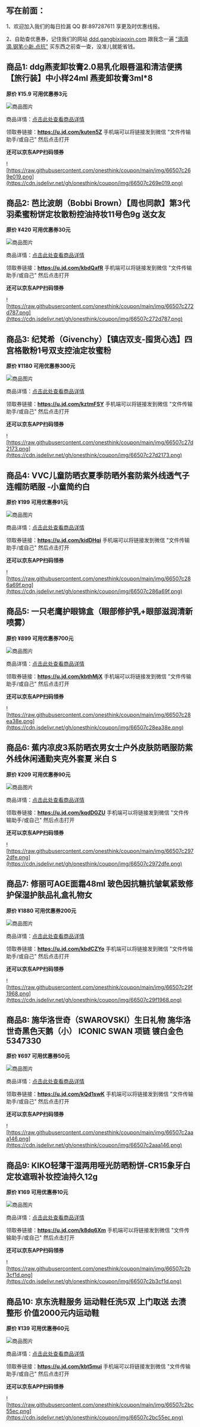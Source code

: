 ## 写在前面：

1、欢迎加入我们的每日捡漏 QQ 群:897287611 享更及时优惠线报。

2、自助查优惠券，记住我们的网站 [ddd.gangbixiaoxin.com](https://ddd.gangbixiaoxin.com) 跟我念一遍 ["滴滴滴.钢笔小新.点抗"](https://ddd.gangbixiaoxin.com) 买东西之前查一查，没准儿就能省钱。

## 商品1: ddg燕麦卸妆膏2.0易乳化眼唇温和清洁便携【旅行装】中小样24ml 燕麦卸妆膏3ml*8

**原价 ¥15.9 可用优惠券3元**

![商品图片](http://img14.360buyimg.com/n1/jfs/t1/226730/6/11883/55248/659faa9aFf4e8fc50/79bdaf50475f075f.jpg)

商品详情：[点击此处查看商品详情](https://union-click.jd.com/jdc?e=1003156031&amp;p=JF8BARsJK1olXwMLVVpZAE4fBF8IGlodWQMCUVxYAUoVAl9MRANLAjZbERscSkAJHTdNTwcKBlMdBgABFksWAmcMHlsQXwMLVVxcFxJSXzI4eTpSDUALUDk-dzFKcyhvSwJuLQd9AlJROEonAG4IHFITWgALUW5cWEpHAj8JS1olXQYyFTBdDU4SAmcLGGsUbQYEVFlZDEoQBW8KHlMlXQ4FZInwsJ6dsrqAoo-L1dG784vUtJ-Ji184K1glXQcDVl5ZD0oVA184G2sWbVhsVQ1bAEhCU2hmRh1PAE4FFh0zC04eB28AGVslXwcDVlxtOHsTAx8OfxhHHERaNAwdajITZDFUaAxFGW9sVgUHADBMdDJoTwRlJANjNl1dOEsn)

领取券链接：**https://u.jd.com/kuten5Z** 手机端可以将链接发到微信 "文件传输助手/或自己" 然后点击打开

**还可以京东APP扫码领券**

![https://raw.githubusercontent.com/onesthink/coupon/main/img/66507c269e019.png](https://cdn.jsdelivr.net/gh/onesthink/coupon/img/66507c269e019.png)

## 商品2: 芭比波朗（Bobbi Brown）【周也同款】第3代羽柔蜜粉饼定妆散粉控油持妆11号色9g 送女友

**原价 ¥420 可用优惠券30元**

![商品图片](http://img14.360buyimg.com/n1/jfs/t1/239855/21/9601/99408/664ead8dFe81527d0/547853150e1e5f7b.jpg)

商品详情：[点击此处查看商品详情](https://union-click.jd.com/jdc?e=1003156031&amp;p=JF8BARkJK1olXwMLVVpfD0kUAF8IGloUXwIHXFtUC0gnRzBQRQQlBENHFRxWFlVPRjtUBABAQlRcCEBdCUoWAWsNE14cXgUdDRsBVXsNaAlISTtDW2VjKhojax9UXjZ_XiZDUQoyVW5eCUsQCmkPHVIQbQdSVQ5cWEpHAl8IG2tDMwYDVV9YCE4SBmk4GmsVWwYFUFpcD00SBG4JK1sdWjbV-eaIgvrCi9bchdPC5KHX3eKJlsMnM18LK1sUXAQCUFlcCksnM284GGtLMwdRU1sJCU8QbTJOQQZdVVUFOl1YAUMeB2cAK1kUXAQAZG5tfjNeVjNMcgdMLXR1U15dbj5FCg1jWxtUMwRwMyUjTQNeeRlXQxhhKHxKVm5dOA)

领取券链接：**https://u.jd.com/kbdQafR** 手机端可以将链接发到微信 "文件传输助手/或自己" 然后点击打开

**还可以京东APP扫码领券**

![https://raw.githubusercontent.com/onesthink/coupon/main/img/66507c272d787.png](https://cdn.jsdelivr.net/gh/onesthink/coupon/img/66507c272d787.png)

## 商品3: 纪梵希（Givenchy）【镇店双支-囤货心选】四宫格散粉1号双支控油定妆蜜粉

**原价 ¥1180 可用优惠券300元**

![商品图片](http://img14.360buyimg.com/n1/jfs/t1/241691/7/9865/108765/6650554aF989db017/b50e4e06cc1e8493.jpg)

商品详情：[点击此处查看商品详情](https://union-click.jd.com/jdc?e=1003156031&amp;p=JF8BAR0JK1olXgAGU1hdD08WA18IGloUWg8HUF5ZAEonRzBQRQQlBENHFRxWFlVPRjtUBABAQlRcCEBdCUoWBGYNH1sRVQcdDRsBVXtHYxwMTDxgWmRjKiABYRQRBy4MHh9DUQoyVW5eCUsQCmkPHVIQbQdSVQ5cWEpHAl8IG2tGM1BaEwoCWhJf1NSszP6abQcyVFhdD08TAmgOHFoVWjYCXFlt3-av1uW5ztOsiZiKg-f63cKr1_GAK2slXjYCVV9fCE8QAm0IK2sVbQUyCjBcW00VA2oPEzVIG1xfHA4JUyUUBmkMGVgUWTYAVV9fCnsnM2hLaAJTXnh9PCAaditzVCdbfAN9NnJ5FTBfQRlMURppRQdDJ2RlLwgEcE8nA18)

领取券链接：**https://u.jd.com/kztmFSY** 手机端可以将链接发到微信 "文件传输助手/或自己" 然后点击打开

**还可以京东APP扫码领券**

![https://raw.githubusercontent.com/onesthink/coupon/main/img/66507c27d2173.png](https://cdn.jsdelivr.net/gh/onesthink/coupon/img/66507c27d2173.png)

## 商品4: VVC儿童防晒衣夏季防晒外套防紫外线透气子连帽防晒服 -小童简约白

**原价 ¥199 可用优惠券91元**

![商品图片](http://img14.360buyimg.com/n1/jfs/t1/246671/28/9766/66175/66502de7Ff247e53c/9d47333836b0ba14.jpg)

商品详情：[点击此处查看商品详情](https://union-click.jd.com/jdc?e=1003156031&amp;p=JF8BARkJK1olXwMEXFpZC04RBl8IGlsUXwQLVFpdAUoRAF9MRANLAjZbERscSkAJHTdNTwcKBlMdBgABFksWA24KGVIVWQYLVVheFxJSXzI4QxhGNnl-IUA9D0hxfDphGydmHlh_JFJROEonAG4IHFITWgALUW5cWEpHAj8JS1olXQYyFTBbDkMeBGo4GmsVWwYFUFpcD0IWB28KK1sdWjbV-eaIgvrCi9bchdPC5KHX3eKJlsMnM18LK1sUXAQCUFlcCksnM284GGtLMwdRU1tUCEgTbTJOQQZdCEFVOl1YAE8QAWYLK1kUXAQAZG5tDh4XV2xqbSITJHZxUiFbaT1DfRQAQQFrMwRFBzs8Vi8QWxtOaBpSFFFgEG5dOA)

领取券链接：**https://u.jd.com/kidDHqi** 手机端可以将链接发到微信 "文件传输助手/或自己" 然后点击打开

**还可以京东APP扫码领券**

![https://raw.githubusercontent.com/onesthink/coupon/main/img/66507c286a69f.png](https://cdn.jsdelivr.net/gh/onesthink/coupon/img/66507c286a69f.png)

## 商品5: 一只老鹰护眼锦盒（眼部修护乳+眼部滋润清新喷雾）

**原价 ¥899 可用优惠券700元**

![商品图片](http://img14.360buyimg.com/n1/jfs/t1/79342/9/18432/81067/6281b1beE28e6ed18/6f35cd55785581a0.jpg)

商品详情：[点击此处查看商品详情](https://union-click.jd.com/jdc?e=1003156031&amp;p=JF8BARsJK1olXwMEXFldD08eC18IGloXVAIHU1hfCksSAF9MRANLAjZbERscSkAJHTdNTwcKBlMdBgABFksWAm0BH14SWwQAVFteFxJSXzI4QVN2PE9RBDk9WhtkVwxeYBlAQ3hxJFJROEonAG4IHFITWgALUW5cWEpHAj8JS1olXQYyFTBdCUkUAWYNGGsUbQYEVFlZDEoQCm0PHVglXQ4FZInwsJ6dsrqAoo-L1dG784vUtJ-Ji184K1glXQcDVl5ZD0oVA184G2sWbVhsVQ1YX0JEBm5mRh1PAE5UB10zC04QBG8BHF0lXwcDVlxtOHtheyZdRx98AV9yJikDaEoeeD0BSDxIBQdsViw6czVSSyZybRsdFERlJBZfOEsn)

领取券链接：**https://u.jd.com/kbthMjX** 手机端可以将链接发到微信 "文件传输助手/或自己" 然后点击打开

**还可以京东APP扫码领券**

![https://raw.githubusercontent.com/onesthink/coupon/main/img/66507c28ea38e.png](https://cdn.jsdelivr.net/gh/onesthink/coupon/img/66507c28ea38e.png)

## 商品6: 蕉内凉皮3系防晒衣男女士户外皮肤防晒服防紫外线休闲通勤夹克外套夏 米白 S

**原价 ¥209 可用优惠券90元**

![商品图片](http://img14.360buyimg.com/n1/jfs/t1/176162/8/43479/23152/65f9040eF59468bcd/7d2381eb68c3ca1f.jpg)

商品详情：[点击此处查看商品详情](https://union-click.jd.com/jdc?e=1003156031&amp;p=JF8BARsJK1olXwMLVVdZC08UAF8IGlodVAEFUlxbD0sQCl9MRANLAjZbERscSkAJHTdNTwcKBlMdBgABFksWAmcBHFwTXwAFVFlUFxJSXzI4e11RKFtkCzg-Q0xsAzIAQlpgC2IFElJROEonAG4IHFITWgALUW5cWEpHAj8JS1olXQYyFTBdCUIXAGgNG2sUbQYEVFlZDEoQCmsJH1klXQ4FZInwsJ6dsrqAoo-L1dG784vUtJ-Ji184K1glXQcDVl5ZD0oVA184G2sWbVhsVQ1bCkpEVztmRh1PAE5bAQczC04eB24MG1olXwcDVlxtOHtESy1qWSlyLgF3AgsLdQN1YmdREi0VLQZsVl1bVhdQCipvGyEQOmJgFCNfOEsn)

领取券链接：**https://u.jd.com/kqdDGZU** 手机端可以将链接发到微信 "文件传输助手/或自己" 然后点击打开

**还可以京东APP扫码领券**

![https://raw.githubusercontent.com/onesthink/coupon/main/img/66507c2972dfe.png](https://cdn.jsdelivr.net/gh/onesthink/coupon/img/66507c2972dfe.png)

## 商品7: 修丽可AGE面霜48ml 玻色因抗糖抗皱氧紧致修护保湿护肤品礼盒礼物女

**原价 ¥1880 可用优惠券200元**

![商品图片](http://img14.360buyimg.com/n1/jfs/t1/198087/36/45130/105181/664eea14Fd3fe5ffd/2fd9274ccd9a0877.jpg)

商品详情：[点击此处查看商品详情](https://union-click.jd.com/jdc?e=1003156031&amp;p=JF8BARkJK1olXwMEXFhZCkoQBF8IGloUXAIKVlpbAUgnRzBQRQQlBENHFRxWFlVPRjtUBABAQlRcCEBdCUoWAmsAGV8TVAUdDRsBVXtvajMLawNMW2QBFAddfhlVXiR_Uy5lUQoyVW5eCUsQCmkPHVIQbQdSVQ5cWEpHAl8IG2tGM0RYBjBUAUIeCmY4GmsVWwYFUFpcD0IQB24OK1sdWjbV-eaIgvrCi9bchdPC5KHX3eKJlsMnM18LK1sUXAQCUFlcCksnM284GGtLMwdRU1tUCEsVbTJOQQZdBV9GOl1YAE8QBGgBK1kUXAQAZG5tXUhrRTVWWAJsInVSUC4iXR5EUzJJT1JwMwRaCiIYaA5SUzB8bgJGPm5BMm5dOA)

领取券链接：**https://u.jd.com/kbdCZYo** 手机端可以将链接发到微信 "文件传输助手/或自己" 然后点击打开

**还可以京东APP扫码领券**

![https://raw.githubusercontent.com/onesthink/coupon/main/img/66507c29f1968.png](https://cdn.jsdelivr.net/gh/onesthink/coupon/img/66507c29f1968.png)

## 商品8: 施华洛世奇（SWAROVSKI）生日礼物 施华洛世奇黑色天鹅（小） ICONIC SWAN 项链 镀白金色 5347330

**原价 ¥697 可用优惠券50元**

![商品图片](http://img14.360buyimg.com/n1/jfs/t1/190624/7/45593/95460/664ff9cfFaa9d900f/5f92f3f4a547d931.jpg)

商品详情：[点击此处查看商品详情](https://union-click.jd.com/jdc?e=1003156031&amp;p=JF8BARMJK1olXwMLVVZeCkMeB18IHl8TWAIHU1dfCHtTXDdWRGtMGENDFlVDFhNSVzMXQA4KD1heSl5YDE0SB2oPElkVQl9HCANtQTgXVQRgYyN1VGBiDCJHTTcSeGd4a1cZbQcyV19dD0IRBGkBHmsUDQdSVQ5cWEonA284WjUSWwAKUl9tCXsXBW8PH18UWg8LXF5eOEsfBF_ftuPA17fX3OeJlsPAusjdkufBw44yZG5eOEsWAm0IH1wUXwYyZF5tC3tJbW5bHVkVWAEBOgMbUhZfWT1WdVgQWwUGUVxfOEkWAm0KK2slBGZcICc6WDdXAARQchNqX1MGLgULCU5pbW1NUyxTG3EDLDY7bh50RghtU2sVbQ)

领取券链接：**https://u.jd.com/kQd1swK** 手机端可以将链接发到微信 "文件传输助手/或自己" 然后点击打开

**还可以京东APP扫码领券**

![https://raw.githubusercontent.com/onesthink/coupon/main/img/66507c2aaa146.png](https://cdn.jsdelivr.net/gh/onesthink/coupon/img/66507c2aaa146.png)

## 商品9: KIKO轻薄干湿两用哑光防晒粉饼-CR15象牙白 定妆遮瑕补妆控油持久12g

**原价 ¥169 可用优惠券10元**

![商品图片](http://img14.360buyimg.com/n1/jfs/t1/230620/8/18041/99799/665064a0Fc4bc3eee/18270fd157e9166b.jpg)

商品详情：[点击此处查看商品详情](https://union-click.jd.com/jdc?e=1003156031&amp;p=JF8BARkJK1olXwMLVVdaAEgRC18IGloUXQAHUVddDE4nRzBQRQQlBENHFRxWFlVPRjtUBABAQlRcCEBdCUoWA2kNHlIVWQMdDRsBVXtMZDJBXyNhWGVUJikpDktBCjN6TiFTUQoyVW5eCUsQCmkPHVIQbQdSVQ5cWEpHAl8IG2tDMwYDVV9fCU8SBGs4GmsVWwYFUFpcD0MWAGcOK1sdWjbV-eaIgvrCi9bchdPC5KHX3eKJlsMnM18LK1sUXAQCUFlcCksnM284GGtLMwdRXF5bCxsfbTJOQQZdAFEEOl1YDkMUBWgOK1kUXAQAZG5tVxZIex11ExxJGFRCBl4YUzBlYgQMGBx0MwRJHRUHcBBjXCx-HBxSLn4KAG5dOA)

领取券链接：**https://u.jd.com/k8dq6Xm** 手机端可以将链接发到微信 "文件传输助手/或自己" 然后点击打开

**还可以京东APP扫码领券**

![https://raw.githubusercontent.com/onesthink/coupon/main/img/66507c2b3cf1d.png](https://cdn.jsdelivr.net/gh/onesthink/coupon/img/66507c2b3cf1d.png)

## 商品10: 京东洗鞋服务 运动鞋任洗5双 上门取送 去渍整形 价值2000元内运动鞋

**原价 ¥139 可用优惠券60元**

![商品图片](http://img14.360buyimg.com/n1/jfs/t1/114841/8/24240/121358/62665ef2E508b1529/ea0713784ac0ec1a.jpg)

商品详情：[点击此处查看商品详情](https://union-click.jd.com/jdc?e=1003156031&amp;p=JF8BARkJK1olXwMLVVtbAEwUB18IGloUXgQLUl1dCEgnRzBQRQQlBENHFRxWFlVPRjtUBABAQlRcCEBdCUoWAG0BHVgVXQUdDRsBVXtCXS9wbB1iXWRdDCM-YCNEeG1TcBl1UQoyVW5eCUsQCmkPHVIQbQdSVQ5cWEpHAl8IG2tDMwYDVV9cAUMQBm84GmsVWwYFUFpcD0MUB2YOK1sdWjbV-eaIgvrCi9bchdPC5KHX3eKJlsMnM18LK1sUXAQCUFlcCksnM284GGtLMwdRU1tUCEoVbTJOQQZdAgFHOl1YAE8VBGgIK1kUXAQAZG5tWihXQGZyRTtuBHhfPAIkfzRXahlQGVxQMwQAUzpbYQlAawsKWSJwGGZjXG5dOA)

领取券链接：**https://u.jd.com/kbt5mui** 手机端可以将链接发到微信 "文件传输助手/或自己" 然后点击打开

**还可以京东APP扫码领券**

![https://raw.githubusercontent.com/onesthink/coupon/main/img/66507c2bc55ec.png](https://cdn.jsdelivr.net/gh/onesthink/coupon/img/66507c2bc55ec.png)

